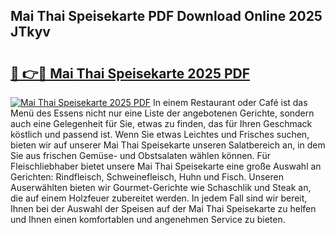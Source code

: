 ## Mai Thai Speisekarte PDF Download Online 2025 JTkyv

# <h2><a href="http://gc9gbz.nevu.top/?p=Mai+Thai+Speisekarte">🔗 👉🔴 Mai Thai Speisekarte 2025 PDF</a></h2>

[![Mai Thai Speisekarte 2025 PDF](https://i.imgur.com/dBaPXMq.png)](http://gc9gbz.nevu.top/?p=Mai+Thai+Speisekarte)
In einem Restaurant oder Café ist das Menü des Essens nicht nur eine Liste der angebotenen Gerichte, sondern auch eine Gelegenheit für Sie, etwas zu finden, das für Ihren Geschmack köstlich und passend ist. Wenn Sie etwas Leichtes und Frisches suchen, bieten wir auf unserer Mai Thai Speisekarte unseren Salatbereich an, in dem Sie aus frischen Gemüse- und Obstsalaten wählen können. Für Fleischliebhaber bietet unsere Mai Thai Speisekarte eine große Auswahl an Gerichten: Rindfleisch, Schweinefleisch, Huhn und Fisch. Unseren Auserwählten bieten wir Gourmet-Gerichte wie Schaschlik und Steak an, die auf einem Holzfeuer zubereitet werden. In jedem Fall sind wir bereit, Ihnen bei der Auswahl der Speisen auf der Mai Thai Speisekarte zu helfen und Ihnen einen komfortablen und angenehmen Service zu bieten.
